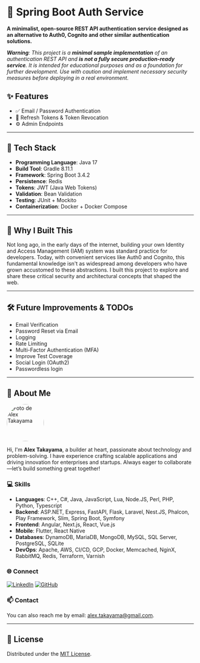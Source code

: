# 🔐 Spring Boot Auth Service

**A minimalist, open-source REST API authentication service designed as an alternative to Auth0, Cognito and other similar authentication solutions.**

***Warning**: This project is a **minimal sample implementation** of an authentication REST API and **is not a fully secure production-ready service**. It is intended for educational purposes and as a foundation for further development. Use with caution and implement necessary security measures before deploying in a real environment.* 

## ✨ Features
- ✅ Email / Password Authentication
- 🔄 Refresh Tokens & Token Revocation
- ⚙️ Admin Endpoints

---

## 🚀 Tech Stack
- **Programming Language**: Java 17
- **Build Tool**: Gradle 8.11.1
- **Framework**: Spring Boot 3.4.2
- **Persistence**: Redis
- **Tokens**: JWT (Java Web Tokens)
- **Validation**: Bean Validation
- **Testing**: JUnit + Mockito
- **Containerization**: Docker + Docker Compose

---

## 🚀 Why I Built This
Not long ago, in the early days of the internet, building your own Identity and Access Management (IAM) system was standard practice for developers. Today, with convenient services like Auth0 and Cognito, this fundamental knowledge isn't as widespread among developers who have grown accustomed to these abstractions. I built this project to explore and share these critical security and architectural concepts that shaped the web.

---

## 🛠️ Future Improvements & TODOs
- Email Verification
- Password Reset via Email
- Logging
- Rate Limiting
- Multi-Factor Authentication (MFA)
- Improve Test Coverage
- Social Login (OAuth2)
- Passwordless login

---

## 👋 About Me

<img alt="Foto de Alex Takayama" src="https://alextakayama.com/images/alex_takayama.jpg" style="border-radius: 50%; height: 100px; width: 100px">

Hi, I'm **Alex Takayama**, a builder at heart, passionate about technology and problem-solving. I have experience crafting scalable applications and driving innovation for enterprises and startups. Always eager to collaborate—let’s build something great together!

### 💻 Skills
- **Languages**: C++, C#, Java, JavaScript, Lua, Node.JS, Perl, PHP, Python, Typescript
- **Backend**: ASP.NET, Express, FastAPI, Flask, Laravel, Nest.JS, Phalcon, Play Framework, Slim, Spring Boot, Symfony
- **Frontend**: Angular, Next.js, React, Vue.js
- **Mobile**: Flutter, React Native
- **Databases**: DynamoDB, MariaDB, MongoDB, MySQL, SQL Server, PostgreSQL, SQLite
- **DevOps**: Apache, AWS, CI/CD, GCP, Docker, Memcached, NginX, RabbitMQ, Redis, Terraform, Varnish

### 🌐 Connect

[![LinkedIn](https://img.shields.io/badge/LinkedIn-0077B5?style=for-the-badge&logo=linkedin&logoColor=white)](https://linkedin.com/in/alextakayama) [![GitHub](https://img.shields.io/badge/GitHub-181717?style=for-the-badge&logo=github&labelColor=181717)](https://github.com/alextakayama)

### 📫 Contact

You can also reach me by email: [alex.takayama@gmail.com](mailto:alex.takayama@gmail.com).

---

## 📄 License

Distributed under the [MIT License](https://opensource.org/license/MIT).
